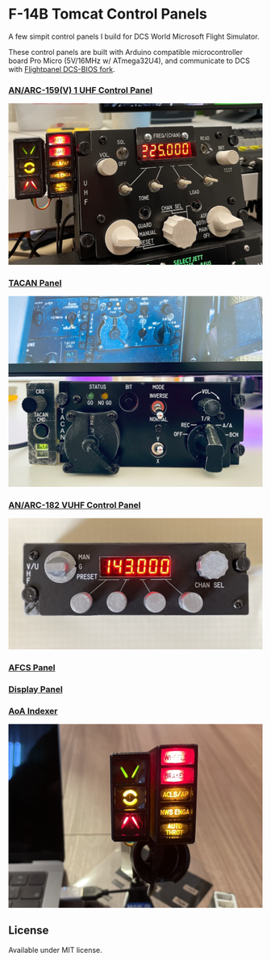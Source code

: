 # F-14B Tomcat Control Panels

A few simpit control panels I build for DCS World Microsoft Flight Simulator.

These control panels are built with Arduino compatible microcontroller board Pro Micro (5V/16MHz w/ ATmega32U4), and communicate to DCS with [Flightpanel DCS-BIOS fork](https://github.com/DCSFlightpanels/dcs-bios).

### [AN/ARC-159(V) 1 UHF Control Panel](Radio%20Panel/)

![arc-159 in DCS](Radio%20Panel/assets/arc-159.jpg)

### [TACAN Panel](TACAN%20Panel/)

![TACAN](TACAN%20Panel/assets/tacan.jpg)

### [AN/ARC-182 VUHF Control Panel](ARC-182%20Radio%20Panel/)

![arc-182 in DCS](ARC-182%20Radio%20Panel/assets/arc-182.jpg)

### [AFCS Panel](AFCS%20Panel/)

### [Display Panel](Display%20Panel/)

### [AoA Indexer](AoA%20Indexer/)

![AoA Indexer](AoA%20Indexer/assets/aoa.jpg)

## License

Available under MIT license.
